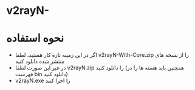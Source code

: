 # v2rayN-

# نحوه استفاده 
* اگر در این زمینه تازه کار هستید، لطفا v2rayN-With-Core.zip را از نسخه های منتشر شده دانلود کنید
* در غیر این صورت لطفا v2rayN.zip را دانلود کنید (همچنین باید هسته ها را در فهرست bin دانلود کنید)
* v2rayN.exe را اجرا کنید
